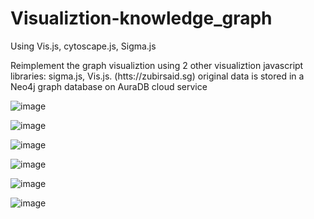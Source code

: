 # Visualiztion-knowledge_graph
Using Vis.js, cytoscape.js, Sigma.js 



Reimplement the graph visualiztion using 2 other visualiztion javascript libraries: sigma.js, Vis.js. (htts://zubirsaid.sg)
original data is stored in a Neo4j graph database on AuraDB cloud service

![image](https://user-images.githubusercontent.com/74596877/164745290-e377b637-cb56-4bdc-b971-a4533f4306c3.png)

![image](https://user-images.githubusercontent.com/74596877/164746027-df0bfb9f-40af-4f87-85c0-8e9a3aebf938.png)

![image](https://user-images.githubusercontent.com/74596877/164746083-b48b80c9-5fc5-4327-ba6a-83aa35cc448a.png)

![image](https://user-images.githubusercontent.com/74596877/164746228-6f124904-ecb4-4c0c-a18a-bf49d882df81.png)

![image](https://user-images.githubusercontent.com/74596877/164746301-be8adad0-0812-4047-bf02-23287f101915.png)


![image](https://user-images.githubusercontent.com/74596877/164746980-3160856c-5bb9-49d1-8ff2-561809cfed73.png)

